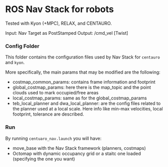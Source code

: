 # ROS Nav Stack for robots

Tested with Kyon (+MPC), RELAX, and CENTAURO.

Input: Nav Target as PostStamped
Output: /cmd_vel [Twist]

### Config Folder
This folder contains the configuration files used by Nav Stack for `centauro` and `kyon`.

More specifically, the main params that may be modified are the following:

- costmap_common_params: contains frame information and footprint
- global_costmap_params: here there is the map_topic and the point clouds used to mark occupied/free areas
- local_costmap_params: same as for the global_costmap_params
- teb_local_planner and dwa_local_planner: are the config files related to the planner used at a local scale. Here info like min-max velocities, local footprint, tolerance are described.

### Run
By running `centuaro_nav.launch` you will have:
- move_base with the Nav Stack framework (planners, costmaps)
- Octomap with dynamic occupancy grid or a staitc one loaded (specifying the one you want) 
